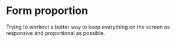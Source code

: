 # Form proportion
Trying to workout a better way to keep everything on the screen as responsive and proportional as possible.
